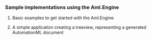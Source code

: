### Sample implementations using the Aml.Engine

1. Basic examples to get started with the Aml.Engine

2. A simple application creating a treeview, representing a generated AutomationML document
